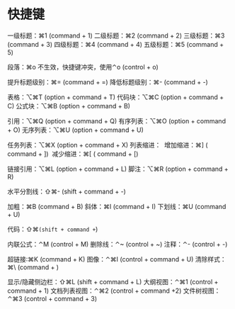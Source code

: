 # 快捷键

一级标题：⌘1 (command + 1) 二级标题：⌘2 (command + 2) 三级标题：⌘3 (command + 3) 四级标题：⌘4 (command + 4) 五级标题：⌘5 (command + 5)

段落：⌘o 不生效，快捷键冲突，使用⌃o (control + o)

提升标题级别：⌘= (command + =) 降低标题级别：⌘- (command + -)

表格：⌥⌘T (option + command + T) 代码块：⌥⌘C (option + command + C) 公式块：⌥⌘B (option + command + B)

引用：⌥⌘Q (option + command + Q) 有序列表：⌥⌘O (option + command + O) 无序列表：⌥⌘U (option + command + U)

任务列表：⌥⌘X (option + command + X) 列表缩进： ​ 增加缩进：⌘] ( command + ]) ​ 减少缩进：⌘\[ ( command + \[)

链接引用：⌥⌘L (option + command + L) 脚注：⌥⌘R (option + command + R)

水平分割线：⇧⌘- (shift + command + -)

加粗：⌘B (command + B) 斜体：⌘I (command + I) 下划线：⌘U (command + U)

代码：⇧⌘`(shift + command +`)

内联公式：⌃M (control + M) 删除线：⌃\~ (control + \~) 注释：⌃- (control + -)

超链接:⌘K (command + K) 图像：⌃⌘I (control + command + U) 清除样式：⌘\ (command + )

显示/隐藏侧边栏：⇧⌘L (shift + command + L) 大纲视图：⌃⌘1 (control + command + 1) 文档列表视图：⌃⌘2 (control + command +2) 文件树视图：⌃⌘3 (control + command + 3)

